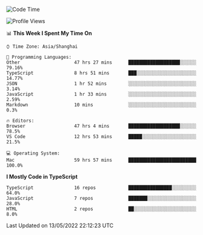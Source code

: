 <!--START_SECTION:waka-->
![Code Time](http://img.shields.io/badge/Code%20Time-0%20secs-blue)

![Profile Views](http://img.shields.io/badge/Profile%20Views-0-blue)

📊 **This Week I Spent My Time On** 

```text
⌚︎ Time Zone: Asia/Shanghai

💬 Programming Languages: 
Other                    47 hrs 27 mins      ███████████████████░░░░░░   79.16% 
TypeScript               8 hrs 51 mins       ███░░░░░░░░░░░░░░░░░░░░░░   14.77% 
JSON                     1 hr 52 mins        ░░░░░░░░░░░░░░░░░░░░░░░░░   3.14% 
JavaScript               1 hr 33 mins        ░░░░░░░░░░░░░░░░░░░░░░░░░   2.59% 
Markdown                 10 mins             ░░░░░░░░░░░░░░░░░░░░░░░░░   0.3%

🔥 Editors: 
Browser                  47 hrs 4 mins       ███████████████████░░░░░░   78.5% 
VS Code                  12 hrs 53 mins      █████░░░░░░░░░░░░░░░░░░░░   21.5%

💻 Operating System: 
Mac                      59 hrs 57 mins      █████████████████████████   100.0%

```

**I Mostly Code in TypeScript** 

```text
TypeScript               16 repos            ████████████████░░░░░░░░░   64.0% 
JavaScript               7 repos             ███████░░░░░░░░░░░░░░░░░░   28.0% 
HTML                     2 repos             ██░░░░░░░░░░░░░░░░░░░░░░░   8.0%

```



 Last Updated on 13/05/2022 22:12:23 UTC
<!--END_SECTION:waka-->
